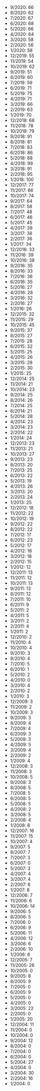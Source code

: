 *  9/2020: 66
*  8/2020: 62
*  7/2020: 67
*  6/2020: 68
*  5/2020: 66
*  4/2020: 64
*  3/2020: 58
*  2/2020: 56
*  1/2020: 58
*  12/2019: 55
*  11/2019: 54
*  10/2019: 62
*  9/2019: 51
*  8/2019: 60
*  7/2019: 59
*  6/2019: 71
*  5/2019: 75
*  4/2019: 71
*  3/2019: 66
*  2/2019: 63
*  1/2019: 70
*  12/2018: 68
*  11/2018: 78
*  10/2018: 79
*  9/2018: 91
*  8/2018: 81
*  7/2018: 83
*  6/2018: 86
*  5/2018: 88
*  4/2018: 99
*  3/2018: 91
*  2/2018: 95
*  1/2018: 100
*  12/2017: 77
*  11/2017: 66
*  10/2017: 74
*  9/2017: 64
*  8/2017: 58
*  7/2017: 48
*  6/2017: 46
*  5/2017: 45
*  4/2017: 39
*  3/2017: 38
*  2/2017: 36
*  1/2017: 34
*  12/2016: 33
*  11/2016: 39
*  10/2016: 38
*  9/2016: 35
*  8/2016: 33
*  7/2016: 36
*  6/2016: 35
*  5/2016: 27
*  4/2016: 28
*  3/2016: 32
*  2/2016: 27
*  1/2016: 26
*  12/2015: 32
*  11/2015: 29
*  10/2015: 45
*  9/2015: 37
*  8/2015: 27
*  7/2015: 28
*  6/2015: 32
*  5/2015: 25
*  4/2015: 26
*  3/2015: 28
*  2/2015: 30
*  1/2015: 25
*  12/2014: 25
*  11/2014: 21
*  10/2014: 23
*  9/2014: 25
*  8/2014: 26
*  7/2014: 25
*  6/2014: 21
*  5/2014: 28
*  4/2014: 23
*  3/2014: 23
*  2/2014: 22
*  1/2014: 24
*  12/2013: 23
*  11/2013: 21
*  10/2013: 27
*  9/2013: 23
*  8/2013: 20
*  7/2013: 25
*  6/2013: 22
*  5/2013: 19
*  4/2013: 26
*  3/2013: 20
*  2/2013: 24
*  1/2013: 25
*  12/2012: 18
*  11/2012: 22
*  10/2012: 19
*  9/2012: 22
*  8/2012: 22
*  7/2012: 17
*  6/2012: 23
*  5/2012: 17
*  4/2012: 16
*  3/2012: 18
*  2/2012: 15
*  1/2012: 12
*  12/2011: 13
*  11/2011: 12
*  10/2011: 13
*  9/2011: 13
*  8/2011: 12
*  7/2011: 10
*  6/2011: 9
*  5/2011: 2
*  4/2011: 5
*  3/2011: 2
*  2/2011: 4
*  1/2011: 2
*  12/2010: 2
*  11/2010: 4
*  10/2010: 4
*  9/2010: 3
*  8/2010: 4
*  7/2010: 5
*  6/2010: 1
*  5/2010: 2
*  4/2010: 0
*  3/2010: 4
*  2/2010: 2
*  1/2010: 3
*  12/2009: 3
*  11/2009: 2
*  10/2009: 3
*  9/2009: 3
*  8/2009: 4
*  7/2009: 4
*  6/2009: 3
*  5/2009: 3
*  4/2009: 5
*  3/2009: 4
*  2/2009: 2
*  1/2009: 4
*  12/2008: 3
*  11/2008: 3
*  10/2008: 5
*  9/2008: 3
*  8/2008: 5
*  7/2008: 5
*  6/2008: 5
*  5/2008: 5
*  4/2008: 2
*  3/2008: 5
*  2/2008: 4
*  1/2008: 8
*  12/2007: 16
*  11/2007: 15
*  10/2007: 4
*  9/2007: 5
*  8/2007: 7
*  7/2007: 3
*  6/2007: 0
*  5/2007: 3
*  4/2007: 4
*  3/2007: 4
*  2/2007: 6
*  1/2007: 8
*  12/2006: 7
*  11/2006: 6
*  10/2006: 14
*  9/2006: 5
*  8/2006: 5
*  7/2006: 0
*  6/2006: 9
*  5/2006: 11
*  4/2006: 12
*  3/2006: 6
*  2/2006: 10
*  1/2006: 6
*  12/2005: 7
*  11/2005: 26
*  10/2005: 0
*  9/2005: 8
*  8/2005: 9
*  7/2005: 0
*  6/2005: 9
*  5/2005: 0
*  4/2005: 0
*  3/2005: 22
*  2/2005: 0
*  1/2005: 20
*  12/2004: 11
*  11/2004: 0
*  10/2004: 0
*  9/2004: 12
*  8/2004: 0
*  7/2004: 0
*  6/2004: 0
*  5/2004: 27
*  4/2004: 0
*  3/2004: 30
*  2/2004: 16
*  1/2004: 0